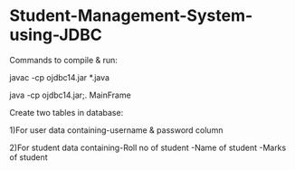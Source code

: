 # Student-Management-System-using-JDBC

Commands to compile & run:

javac -cp ojdbc14.jar *.java

java -cp ojdbc14.jar;. MainFrame

Create two tables in database:

1)For user data containing-username & password column

2)For student data containing-Roll no of student
                             -Name of student
                             -Marks of student
